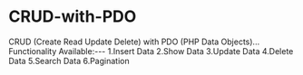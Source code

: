 # CRUD-with-PDO
CRUD (Create Read Update Delete) with PDO (PHP Data Objects)...
Functionality Available:---
  1.Insert Data
  2.Show Data
  3.Update Data
  4.Delete Data
  5.Search Data
  6.Pagination
